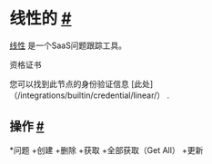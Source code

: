 


 线性的
 [#](#线性 "永久链接")
=======================================



[线性](https://linear.app/) 
 是一个SaaS问题跟踪工具。
 




 资格证书
 



 您可以找到此节点的身份验证信息
 [此处]（/integrations/builtin/credential/linear/）
 .
 




 操作
 [#](#操作 "永久链接")
-----------------------------------------------


*问题
	+创建
	+删除
	+获取
	+全部获取（Get All）
	+更新




